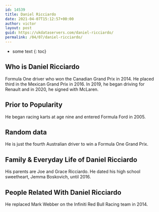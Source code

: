 ```yaml
---
id: 14539
title: Daniel Ricciardo
date: 2021-04-07T15:12:57+00:00
author: victor
layout: post
guid: https://ukdataservers.com/daniel-ricciardo/
permalink: /04/07/daniel-ricciardo/
---
```


* some text
{: toc}


## Who is Daniel Ricciardo



Formula One driver who won the Canadian Grand Prix in 2014. He placed third in the Mexican Grand Prix in 2016. In 2019, he began driving for Renault and in 2020, he signed with McLaren.

                
                
                
## Prior to Popularity



He began racing karts at age nine and entered Formula Ford in 2005.

                
                
                
## Random data



He is just the fourth Australian driver to win a Formula One Grand Prix.

                
                
                
## Family & Everyday Life of Daniel Ricciardo



His parents are Joe and Grace Ricciardo. He dated his high school sweetheart, Jemma Boskovich, until 2016.

                
                
                
## People Related With Daniel Ricciardo



He replaced Mark Webber on the Infiniti Red Bull Racing team in 2014. 

                
              
            
          
          
          